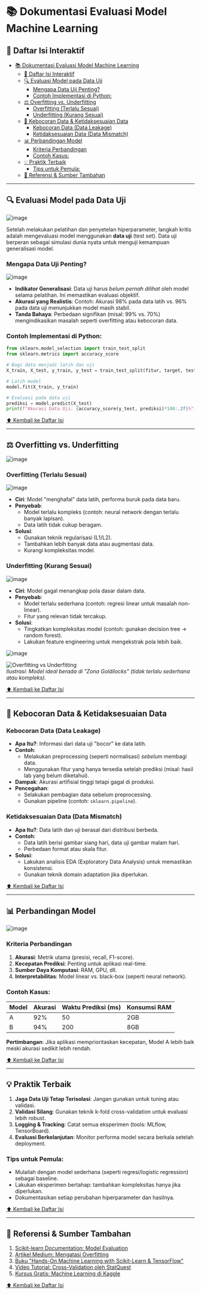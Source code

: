 
# 📚 Dokumentasi Evaluasi Model Machine Learning

## 📑 Daftar Isi Interaktif
- [📚 Dokumentasi Evaluasi Model Machine Learning](#-dokumentasi-evaluasi-model-machine-learning)
  - [📑 Daftar Isi Interaktif](#-daftar-isi-interaktif)
  - [🔍 Evaluasi Model pada Data Uji](#-evaluasi-model-pada-data-uji)
    - [Mengapa Data Uji Penting?](#mengapa-data-uji-penting)
    - [Contoh Implementasi di Python:](#contoh-implementasi-di-python)
  - [⚖️ Overfitting vs. Underfitting](#️-overfitting-vs-underfitting)
    - [Overfitting (Terlalu Sesuai)](#overfitting-terlalu-sesuai)
    - [Underfitting (Kurang Sesuai)](#underfitting-kurang-sesuai)
  - [🚫 Kebocoran Data \& Ketidaksesuaian Data](#-kebocoran-data--ketidaksesuaian-data)
    - [Kebocoran Data (Data Leakage)](#kebocoran-data-data-leakage)
    - [Ketidaksesuaian Data (Data Mismatch)](#ketidaksesuaian-data-data-mismatch)
  - [📊 Perbandingan Model](#-perbandingan-model)
    - [Kriteria Perbandingan](#kriteria-perbandingan)
    - [Contoh Kasus:](#contoh-kasus)
  - [💡 Praktik Terbaik](#-praktik-terbaik)
    - [Tips untuk Pemula:](#tips-untuk-pemula)
  - [🔗 Referensi \& Sumber Tambahan](#-referensi--sumber-tambahan)

---

## 🔍 Evaluasi Model pada Data Uji

![image](https://github.com/user-attachments/assets/b4a64679-9cab-40f6-92b9-4025df7f4eb4)

Setelah melakukan pelatihan dan penyetelan hiperparameter, langkah kritis adalah mengevaluasi model menggunakan **data uji** (test set). Data uji berperan sebagai simulasi dunia nyata untuk menguji kemampuan generalisasi model. 

### Mengapa Data Uji Penting?

![image](https://github.com/user-attachments/assets/477f2a76-cfb6-4b8f-9049-212cbc581fc1)

- **Indikator Generalisasi**: Data uji harus *belum pernah dilihat* oleh model selama pelatihan. Ini memastikan evaluasi objektif.  
- **Akurasi yang Realistis**: Contoh: Akurasi 98% pada data latih vs. 96% pada data uji menunjukkan model masih stabil.  
- **Tanda Bahaya**: Perbedaan signifikan (misal: 99% vs. 70%) mengindikasikan masalah seperti overfitting atau kebocoran data.

### Contoh Implementasi di Python:
```python
from sklearn.model_selection import train_test_split
from sklearn.metrics import accuracy_score

# Bagi data menjadi latih dan uji
X_train, X_test, y_train, y_test = train_test_split(fitur, target, test_size=0.2, random_state=42)

# Latih model
model.fit(X_train, y_train)

# Evaluasi pada data uji
prediksi = model.predict(X_test)
print(f"Akurasi Data Uji: {accuracy_score(y_test, prediksi)*100:.2f}%")
```

[⬆ Kembali ke Daftar Isi](#-daftar-isi-interaktif)

---

## ⚖️ Overfitting vs. Underfitting

![image](https://github.com/user-attachments/assets/7be8e40f-9efe-4edb-b6ba-55ce5c27b6ea)

### Overfitting (Terlalu Sesuai)

![image](https://github.com/user-attachments/assets/a504115f-7e1d-4640-bd92-4a339eb7a656)

- **Ciri**: Model "menghafal" data latih, performa buruk pada data baru.  
- **Penyebab**:  
  - Model terlalu kompleks (contoh: neural network dengan terlalu banyak lapisan).  
  - Data latih tidak cukup beragam.  
- **Solusi**:  
  - Gunakan teknik regularisasi (L1/L2).  
  - Tambahkan lebih banyak data atau augmentasi data.  
  - Kurangi kompleksitas model.

### Underfitting (Kurang Sesuai)

![image](https://github.com/user-attachments/assets/27a6487a-c7ba-4af3-8445-80882a0d3a95)

- **Ciri**: Model gagal menangkap pola dasar dalam data.  
- **Penyebab**:  
  - Model terlalu sederhana (contoh: regresi linear untuk masalah non-linear).  
  - Fitur yang relevan tidak tercakup.  
- **Solusi**:  
  - Tingkatkan kompleksitas model (contoh: gunakan decision tree -> random forest).  
  - Lakukan feature engineering untuk mengekstrak pola lebih baik.

 ![image](https://github.com/user-attachments/assets/7bb4406c-b664-4c66-8c81-2589330eccda)


![Overfitting vs Underfitting](https://miro.medium.com/v2/resize:fit:1400/1*_7OPgojau8hkiPUiHoGK_w.png)  
*Ilustrasi: Model ideal berada di "Zona Goldilocks" (tidak terlalu sederhana atau kompleks).*

[⬆ Kembali ke Daftar Isi](#-daftar-isi-interaktif)

---

## 🚫 Kebocoran Data & Ketidaksesuaian Data
### Kebocoran Data (Data Leakage)
- **Apa Itu?**: Informasi dari data uji "bocor" ke data latih.  
- **Contoh**:  
  - Melakukan preprocessing (seperti normalisasi) *sebelum* membagi data.  
  - Menggunakan fitur yang hanya tersedia setelah prediksi (misal: hasil lab yang belum diketahui).  
- **Dampak**: Akurasi artifisial tinggi tetapi gagal di produksi.  
- **Pencegahan**:  
  - Selakukan pembagian data sebelum preprocessing.  
  - Gunakan pipeline (contoh: `sklearn.pipeline`).

### Ketidaksesuaian Data (Data Mismatch)
- **Apa Itu?**: Data latih dan uji berasal dari distribusi berbeda.  
- **Contoh**:  
  - Data latih berisi gambar siang hari, data uji gambar malam hari.  
  - Perbedaan format atau skala fitur.  
- **Solusi**:  
  - Lakukan analisis EDA (Exploratory Data Analysis) untuk memastikan konsistensi.  
  - Gunakan teknik domain adaptation jika diperlukan.

[⬆ Kembali ke Daftar Isi](#-daftar-isi-interaktif)

---

## 📊 Perbandingan Model

![image](https://github.com/user-attachments/assets/13e189d8-19b8-49dd-bfad-7a43cc000ea3)

### Kriteria Perbandingan
1. **Akurasi**: Metrik utama (presisi, recall, F1-score).  
2. **Kecepatan Prediksi**: Penting untuk aplikasi real-time.  
3. **Sumber Daya Komputasi**: RAM, GPU, dll.  
4. **Interpretabilitas**: Model linear vs. black-box (seperti neural network).

### Contoh Kasus:
| Model | Akurasi | Waktu Prediksi (ms) | Konsumsi RAM |
|-------|---------|----------------------|-------------|
| A     | 92%     | 50                   | 2GB         |
| B     | 94%     | 200                  | 8GB         |

**Pertimbangan**: Jika aplikasi memprioritaskan kecepatan, Model A lebih baik meski akurasi sedikit lebih rendah.

[⬆ Kembali ke Daftar Isi](#-daftar-isi-interaktif)

---

## 💡 Praktik Terbaik
1. **Jaga Data Uji Tetap Terisolasi**: Jangan gunakan untuk tuning atau validasi.  
2. **Validasi Silang**: Gunakan teknik k-fold cross-validation untuk evaluasi lebih robust.  
3. **Logging & Tracking**: Catat semua eksperimen (tools: MLflow, TensorBoard).  
4. **Evaluasi Berkelanjutan**: Monitor performa model secara berkala setelah deployment.

### Tips untuk Pemula:
- Mulailah dengan model sederhana (seperti regresi/logistic regression) sebagai baseline.  
- Lakukan eksperimen bertahap: tambahkan kompleksitas hanya jika diperlukan.  
- Dokumentasikan setiap perubahan hiperparameter dan hasilnya.

[⬆ Kembali ke Daftar Isi](#-daftar-isi-interaktif)

---

## 🔗 Referensi & Sumber Tambahan
1. [Scikit-learn Documentation: Model Evaluation](https://scikit-learn.org/stable/modules/model_evaluation.html)  
2. [Artikel Medium: Mengatasi Overfitting](https://towardsdatascience.com/overfitting-vs-underfitting-a-complete-example-d05dd7e19765)  
3. [Buku "Hands-On Machine Learning with Scikit-Learn & TensorFlow"](https://www.oreilly.com/library/view/hands-on-machine-learning/9781492032632/)  
4. [Video Tutorial: Cross-Validation oleh StatQuest](https://youtu.be/fSytzGwwBVw)  
5. [Kursus Gratis: Machine Learning di Kaggle](https://www.kaggle.com/learn/machine-learning)  

[⬆ Kembali ke Daftar Isi](#-daftar-isi-interaktif)
